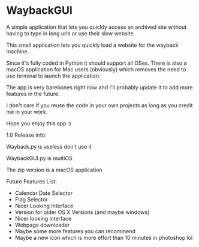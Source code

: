 # WaybackGUI
 A simple application that lets you quickly access an archived site without having to type in long urls or use their slow website

This small application lets you quickly load a website for the wayback machine.

Since it's fully coded in Python it should support all OSes.
There is also a macOS application for Mac users (obviously) which removes the need to use terminal to launch the application.

The app is very barebones right now and I'll probably update it to add more features in the future.

I don't care if you reuse the code in your own projects as long as you credit me in your work.

Hope you enjoy this app :)



1.0 Release info:

Wayback.py is useless don't use it

WaybackGUI.py is multiOS

The zip version is a macOS application





Future Features List:

- Calendar Date Selector
- Flag Selector
- Nicer Looking Interface
- Version for older OS X Versions (and maybe windows)
- Nicer looking interface
- Webpage downloader
- Maybe some more features you can recommend
- Maybe a new icon which is more effort than 10 minutes in photoshop lol



